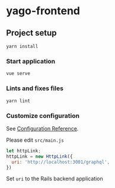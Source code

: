 # yago-frontend

## Project setup
```
yarn install
```

### Start application
```
vue serve
```

### Lints and fixes files
```
yarn lint
```

### Customize configuration
See [Configuration Reference](https://cli.vuejs.org/config/).

Please edit `src/main.js`

```javascript
let httpLink;
httpLink = new HttpLink({
  uri: 'http://localhost:3001/graphql',
})
```

Set `uri` to the Rails backend application
